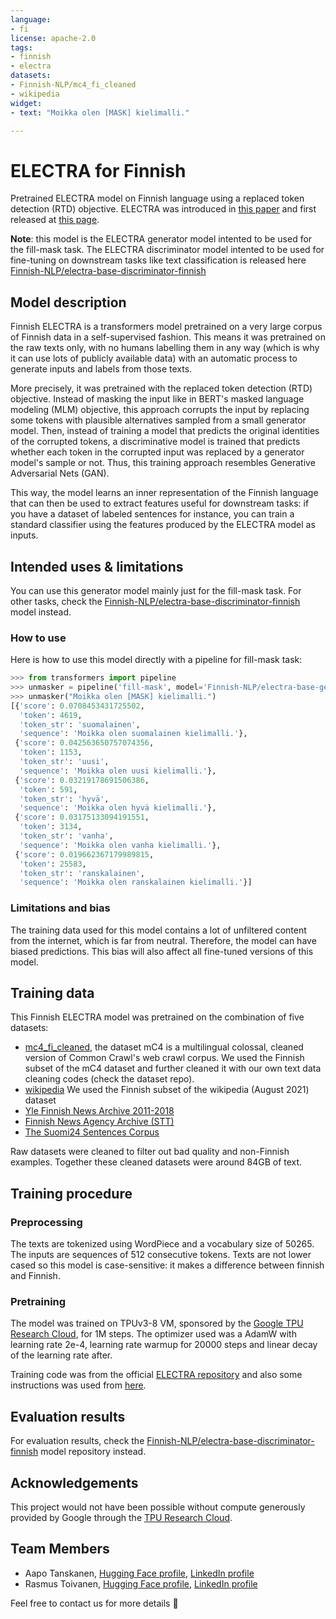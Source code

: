 ```yaml
---
language:
- fi
license: apache-2.0
tags:
- finnish
- electra
datasets:
- Finnish-NLP/mc4_fi_cleaned
- wikipedia
widget:
- text: "Moikka olen [MASK] kielimalli."

---
```


# ELECTRA for Finnish

Pretrained ELECTRA model on Finnish language using a replaced token detection (RTD) objective. ELECTRA was introduced in
[this paper](https://openreview.net/pdf?id=r1xMH1BtvB)
and first released at [this page](https://github.com/google-research/electra).

**Note**: this model is the ELECTRA generator model intented to be used for the fill-mask task. The ELECTRA discriminator model intented to be used for fine-tuning on downstream tasks like text classification is released here [Finnish-NLP/electra-base-discriminator-finnish](https://huggingface.co/Finnish-NLP/electra-base-discriminator-finnish)

## Model description

Finnish ELECTRA is a transformers model pretrained on a very large corpus of Finnish data in a self-supervised fashion. This means it was pretrained on the raw texts only, with no humans labelling them in any way (which is why it can use lots of publicly available data) with an automatic process to generate inputs and labels from those texts.

More precisely, it was pretrained with the replaced token detection (RTD) objective. Instead of masking the input like in BERT's masked language modeling (MLM) objective, this approach corrupts the input by replacing some tokens with plausible alternatives sampled from a small generator model. Then, instead of training a model that predicts the original identities of the corrupted tokens, a discriminative model is trained that predicts whether each token in the corrupted input was replaced by a generator model's sample or not. Thus, this training approach resembles Generative Adversarial Nets (GAN).

This way, the model learns an inner representation of the Finnish language that can then be used to extract features useful for downstream tasks: if you have a dataset of labeled sentences for instance, you can train a standard classifier using the features produced by the ELECTRA model as inputs.

## Intended uses & limitations

You can use this generator model mainly just for the fill-mask task. For other tasks, check the [Finnish-NLP/electra-base-discriminator-finnish](https://huggingface.co/Finnish-NLP/electra-base-discriminator-finnish) model instead.

### How to use

Here is how to use this model directly with a pipeline for fill-mask task:

```python
>>> from transformers import pipeline
>>> unmasker = pipeline('fill-mask', model='Finnish-NLP/electra-base-generator-finnish')
>>> unmasker("Moikka olen [MASK] kielimalli.")
[{'score': 0.0708453431725502,
  'token': 4619,
  'token_str': 'suomalainen',
  'sequence': 'Moikka olen suomalainen kielimalli.'},
 {'score': 0.042563650757074356,
  'token': 1153,
  'token_str': 'uusi',
  'sequence': 'Moikka olen uusi kielimalli.'},
 {'score': 0.03219178691506386,
  'token': 591,
  'token_str': 'hyvä',
  'sequence': 'Moikka olen hyvä kielimalli.'},
 {'score': 0.03175133094191551,
  'token': 3134,
  'token_str': 'vanha',
  'sequence': 'Moikka olen vanha kielimalli.'},
 {'score': 0.019662367179989815,
  'token': 25583,
  'token_str': 'ranskalainen',
  'sequence': 'Moikka olen ranskalainen kielimalli.'}]
```

### Limitations and bias

The training data used for this model contains a lot of unfiltered content from the internet, which is far from neutral. Therefore, the model can have biased predictions. This bias will also affect all fine-tuned versions of this model.

## Training data

This Finnish ELECTRA model was pretrained on the combination of five datasets:
- [mc4_fi_cleaned](https://huggingface.co/datasets/Finnish-NLP/mc4_fi_cleaned), the dataset mC4 is a multilingual colossal, cleaned version of Common Crawl's web crawl corpus. We used the Finnish subset of the mC4 dataset and further cleaned it with our own text data cleaning codes (check the dataset repo).
- [wikipedia](https://huggingface.co/datasets/wikipedia) We used the Finnish subset of the wikipedia (August 2021) dataset
- [Yle Finnish News Archive 2011-2018](http://urn.fi/urn:nbn:fi:lb-2017070501)
- [Finnish News Agency Archive (STT)](http://urn.fi/urn:nbn:fi:lb-2018121001)
- [The Suomi24 Sentences Corpus](http://urn.fi/urn:nbn:fi:lb-2020021803)

Raw datasets were cleaned to filter out bad quality and non-Finnish examples. Together these cleaned datasets were around 84GB of text.

## Training procedure

### Preprocessing

The texts are tokenized using WordPiece and a vocabulary size of 50265. The inputs are sequences of 512 consecutive tokens. Texts are not lower cased so this model is case-sensitive: it makes a difference between finnish and Finnish.

### Pretraining

The model was trained on TPUv3-8 VM, sponsored by the [Google TPU Research Cloud](https://sites.research.google/trc/about/), for 1M steps. The optimizer used was a AdamW with learning rate 2e-4, learning rate warmup for 20000 steps and linear decay of the learning rate after.

Training code was from the official [ELECTRA repository](https://github.com/google-research/electra) and also some instructions was used from [here](https://github.com/stefan-it/turkish-bert/blob/master/electra/CHEATSHEET.md).

## Evaluation results

For evaluation results, check the [Finnish-NLP/electra-base-discriminator-finnish](https://huggingface.co/Finnish-NLP/electra-base-discriminator-finnish) model repository instead.

## Acknowledgements

This project would not have been possible without compute generously provided by Google through the
[TPU Research Cloud](https://sites.research.google/trc/).

## Team Members

- Aapo Tanskanen, [Hugging Face profile](https://huggingface.co/aapot), [LinkedIn profile](https://www.linkedin.com/in/aapotanskanen/)
- Rasmus Toivanen, [Hugging Face profile](https://huggingface.co/RASMUS), [LinkedIn profile](https://www.linkedin.com/in/rasmustoivanen/)

Feel free to contact us for more details 🤗